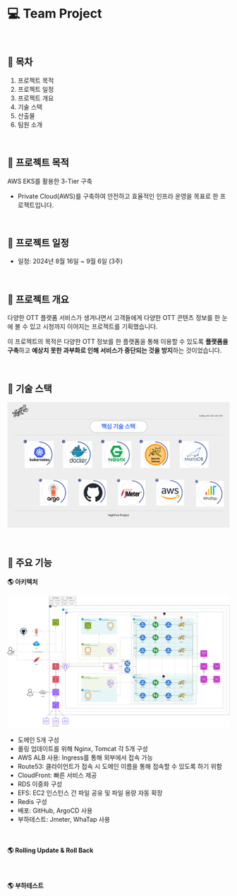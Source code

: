 # 💻 Team Project

<br>

📜 목차
---
1. 프로젝트 목적
2. 프로젝트 일정
3. 프로젝트 개요
4. 기술 스택
5. 산출물
6. 팀원 소개

<br>

🎨 프로젝트 목적
---
AWS EKS를 활용한 3-Tier 구축
- Private Cloud(AWS)를 구축하여 안전하고 효율적인 인프라 운영을 목표로 한 프로젝트입니다.

<br>

📅 프로젝트 일정
---
- 일정: 2024년 8월 16일 ~ 9월 6일 (3주)

<br>

📍 프로젝트 개요
---
다양한 OTT 플랫폼 서비스가 생겨나면서 고객들에게 다양한 OTT 콘텐츠 정보를 한 눈에 볼 수 있고 시청까지 이어지는 프로젝트를 기획했습니다. 
<br>

이 프로젝트의 목적은 다양한 OTT 정보를 한 플랫폼을 통해 이용할 수 있도록 **플랫폼을 구축**하고 **예상치 못한 과부화로 인해 서비스가 중단되는 것을 방지**하는 것이었습니다.

<br>

📍 기술 스택
---
![핵심 기술 스택](./image/tech.PNG)

<br>

📍 주요 기능
---
#### 🌎 아키텍처
![아키텍처](./image/architecture.png)
- 도메인 5개 구성
- 롤링 업데이트를 위해 Nginx, Tomcat 각 5개 구성
- AWS ALB 사용: Ingress를 통해 외부에서 접속 가능
- Route53: 클라이언트가 접속 시 도메인 이름을 통해 접속할 수 있도록 하기 위함
- CloudFront: 빠른 서비스 제공
- RDS 이중화 구성
- EFS: EC2 인스턴스 간 파일 공유 및 파일 용량 자동 확장
- Redis 구성
- 배포: GitHub, ArgoCD 사용
- 부하테스트: Jmeter, WhaTap 사용

<br>

#### 🌎 Rolling Update & Roll Back

<br>

#### 🌎 부하테스트

